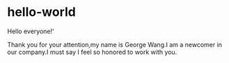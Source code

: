 # hello-world

Hello everyone!'

Thank you for your attention,my name is George Wang.I am a newcomer in our company.I must say I feel so honored to work with you.
